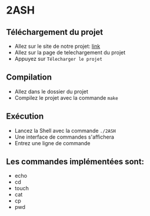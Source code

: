 # 2ASH

## Téléchargement du projet

- Allez sur le site de notre projet: [link](<link>)
- Allez sur la page de telechargement du projet
- Appuyez sur `Télecharger le projet`


## Compilation

- Allez dans le dossier du projet
- Compilez le projet avec la commande `make`


## Exécution

- Lancez la Shell avec la commande `./2ASH`
- Une interface de commandes s'affichera
- Entrez une ligne de commande

## Les commandes implémentées sont:

- echo
- cd
- touch
- cat
- cp
- pwd
